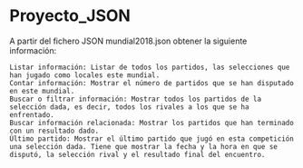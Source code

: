 # Proyecto_JSON
A partir del fichero JSON mundial2018.json obtener la siguiente información:

    Listar información: Listar de todos los partidos, las selecciones que han jugado como locales este mundial.
    Contar información: Mostrar el número de partidos que se han disputado en este mundial.
    Buscar o filtrar información: Mostrar todos los partidos de la selección dada, es decir, todos los rivales a los que se ha enfrentado.
    Buscar información relacionada: Mostrar los partidos que han terminado con un resultado dado.
    Último partido: Mostrar el último partido que jugó en esta competición una selección dada. Tiene que mostrar la fecha y la hora en que se disputó, la selección rival y el resultado final del encuentro.


